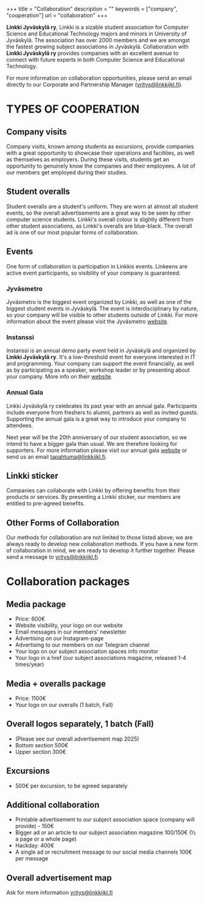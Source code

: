 +++
title = "Collaboration"
description = ""
keywords = ["company", "cooperation"]
url = "collaboration"
+++

**Linkki Jyväskylä ry**, Linkki is a sizable student association for Computer Science and 
Educational Technology majors and minors in University of Jyväskylä. 
The association has over 2000 members and we are amongst the fastest growing subject associations in Jyväskylä. 
Collaboration with **Linkki Jyväskylä ry** provides companies with an excellent avenue to 
connect with future experts in both Computer Science and Educational Technology.

For more information on collaboration opportunities, please send an email directly to our 
Corporate and Partnership Manager (yritys@linkkijkl.fi).

# TYPES OF COOPERATION

## Company visits

Company visits, known among students as excursions, provide companies with a great opportunity 
to showcase their operations and facilities, as well as themselves as employers. During these 
visits, students get an opportunity to genuinely know the companies and their employees. A lot 
of our members get employed during their studies.

## Student overalls

Student overalls are a student's uniform. They are worn at almost all student events, so the overall advertisements are a great way to be seen by other computer science students. Linkki's overall colour is slightly different from other student associations, as Linkki's overalls are blue-black. The overall ad is one of our most popular forms of collaboration.

## Events

One form of collaboration is participation in Linkkis events. Linkeens are active event participants, so visibility of your company is guaranteed.

### Jyväsmetro

Jyväsmetro is the biggest event organized by Linkki, as well as one of the biggest student events in Jyväskylä. The event is interdisciplinary by nature, so your company will be visible to other students outside of Linkki. For more information about the event please visit the Jyväsmetro [website](https://jyvasmetro.fi/en/).

### Instanssi

Instanssi is an annual demo party event held in Jyväskylä and organized by **Linkki Jyväskylä ry**. It's a low-threshold event for everyone interested in IT and programming. Your company can support the event financially, as well as by participating as a speaker, workshop leader or by presenting about your company. More info on their [website](https://instanssi.org/).

### Annual Gala

Linkki Jyväskylä ry celebrates its past year with an annual gala. Participants include everyone from freshers to alumni, partners as well as invited guests. 
Supporting the annual gala is a great way to introduce your company to attendees.

Next year will be the 20th anniversary of our student association, so we 
intend to have a bigger gala than usual. We are therefore looking for 
supporters. For more information please visit our annual gala [website](https://vujut.linkkijkl.fi) or send us an email tapahtuma@linkkijkl.fi.

## Linkki sticker

Companies can collaborate with Linkki by offering benefits from their products 
or services. By presenting a Linkki sticker, our members are entitled to pre-agreed benefits.

## Other Forms of Collaboration

Our methods for collaboration are not limited to those listed above; we are always 
ready to develop new collaboration methods. If you have a new form of collaboration 
in mind, we are ready to develop it further together. Please send a message 
to yritys@linkkijkl.fi.

# Collaboration packages

## Media package
- Price: 600€
- Website visibility, your logo on our website
- Email messages in our members' newsletter
- Advertising on our Instagram-page
- Advertising to our members on our Telegram channel
- Your logo on our subject association spaces info monitor
- Your logo in a href (our subject associations magazine, released 1-4 times/year)

## Media + overalls package

- Price: 1100€
- Your logo on our overalls (1 batch, Fall)

## Overall logos separately, 1 batch (Fall)

- (Please see our overall advertisement map 2025)
- Bottom section 500€
- Upper section 300€

## Excursions

- 500€ per excursion, to be agreed separately

## Additional collaboration

- Printable advertisement to our subject association space (company will provide) - 150€
- Bigger ad or an article to our subject association magazine 100/150€ (½ a page or a whole page)
- Hackday: 400€
- A single ad or recruitment message to our social media channels 100€ per message

## Overall advertisement map

Ask for more information yritys@linkkijkl.fi